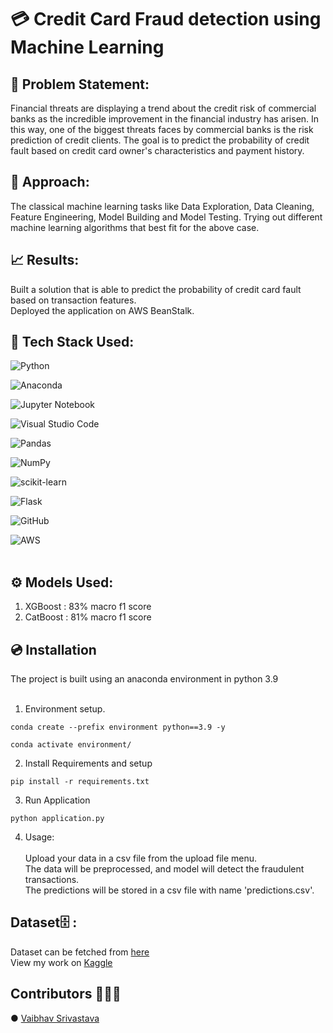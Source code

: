 # 💳 Credit Card Fraud detection using Machine Learning 

## 📝 Problem Statement:
Financial threats are displaying a trend about the credit risk of commercial banks as the
incredible improvement in the financial industry has arisen. In this way, one of the
biggest threats faces by commercial banks is the risk prediction of credit clients. The
goal is to predict the probability of credit fault based on credit card owner's
characteristics and payment history.

## 💭 Approach:
The classical machine learning tasks like Data Exploration, Data Cleaning,
Feature Engineering, Model Building and Model Testing. Trying out different machine
learning algorithms that best fit for the above case.

## 📈 Results: 
Built a solution that is able to predict the probability of credit
card fault based on transaction features.<br>
Deployed the application on AWS BeanStalk.

## 🔧 Tech Stack Used:
![Python](https://img.shields.io/badge/python-3670A0?style=for-the-badge&logo=python&logoColor=ffdd54)<br>

![Anaconda](https://img.shields.io/badge/Anaconda-%2344A833.svg?style=for-the-badge&logo=anaconda&logoColor=white)<br>

![Jupyter Notebook](https://img.shields.io/badge/jupyter-%23FA0F00.svg?style=for-the-badge&logo=jupyter&logoColor=white)<br>

![Visual Studio Code](https://img.shields.io/badge/Visual%20Studio%20Code-0078d7.svg?style=for-the-badge&logo=visual-studio-code&logoColor=white)<br>

![Pandas](https://img.shields.io/badge/pandas-%23150458.svg?style=for-the-badge&logo=pandas&logoColor=white)<br>

![NumPy](https://img.shields.io/badge/numpy-%23013243.svg?style=for-the-badge&logo=numpy&logoColor=white)<br>

![scikit-learn](https://img.shields.io/badge/scikit--learn-%23F7931E.svg?style=for-the-badge&logo=scikit-learn&logoColor=white)<br>

![Flask](https://img.shields.io/badge/flask-%23000.svg?style=for-the-badge&logo=flask&logoColor=white)<br>

![GitHub](https://img.shields.io/badge/github-%23121011.svg?style=for-the-badge&logo=github&logoColor=white)<br>

![AWS](https://img.shields.io/badge/AWS-%23FF9900.svg?style=for-the-badge&logo=amazon-aws&logoColor=white)
<br>
<br>

## ⚙️ Models Used: <br>
1. XGBoost : 83% macro f1 score <br>
2. CatBoost : 81% macro f1 score <br>

## 💿 Installation <br>
The project is built using an anaconda environment in python 3.9<br><br>

1. Environment setup.
```
conda create --prefix environment python==3.9 -y
```
```
conda activate environment/
````
2. Install Requirements and setup
```
pip install -r requirements.txt
```
3. Run Application
```
python application.py
```
4. Usage: <br><br>
   Upload your data in a csv file from the upload file menu.<br>
   The data will be preprocessed, and model will detect the fraudulent transactions.<br>
   The predictions will be stored in a csv file with name 'predictions.csv'.<br>

## Dataset🗄️ : <br>
Dataset can be fetched from [here](https://www.kaggle.com/datasets/ealtman2019/credit-card-transactions)<br>
View my work on [Kaggle](https://www.kaggle.com/yash16jr) 
<br>

## Contributors 👨🏻‍💻<br>
● [Vaibhav Srivastava](https://github.com/Vaibhav832)


